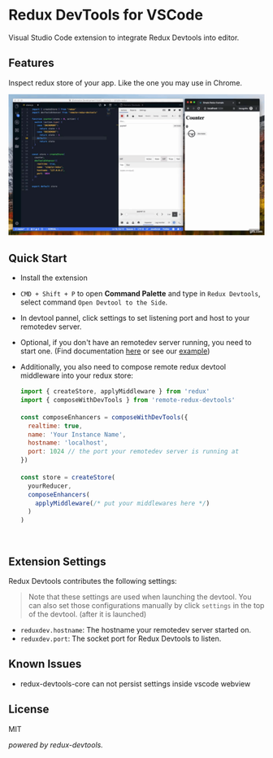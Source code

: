 # Redux DevTools for VSCode

Visual Studio Code extension to integrate Redux Devtools into editor.

## Features

Inspect redux store of your app. Like the one you may use in Chrome.

![Feature](assets/demo.gif)

## Quick Start

* Install the extension

* `CMD + Shift + P` to open **Command Palette** and type in `Redux Devtools`, select command `Open Devtool to the Side`.

* In devtool pannel, click settings to set listening port and host to your remotedev server.

* Optional, if you don't have an remotedev server running, you need to start one. (Find documentation [here](https://github.com/reduxjs/redux-devtools/tree/master/packages/redux-devtools-cli) or see our [example](/example/simple-redux))

* Additionally, you also need to compose remote redux devtool middleware into your redux store:

  ```javascript
  import { createStore, applyMiddleware } from 'redux'
  import { composeWithDevTools } from 'remote-redux-devtools'

  const composeEnhancers = composeWithDevTools({
    realtime: true,
    name: 'Your Instance Name',
    hostname: 'localhost',
    port: 1024 // the port your remotedev server is running at
  })

  const store = createStore(
    yourReducer,
    composeEnhancers(
      applyMiddleware(/* put your middlewares here */)
    )
  )
  ```

  ​

## Extension Settings

Redux Devtools contributes the following settings:

> Note that these settings are used when launching the devtool.
> You can also set those configurations manually by click `settings` in the top of the devtool. (after it is launched)

* `reduxdev.hostname`: The hostname your remotedev server started on.
* `reduxdev.port`: The socket port for Redux Devtools to listen.

## Known Issues

* redux-devtools-core can not persist settings inside vscode webview

## License
MIT

*powered by redux-devtools.*

